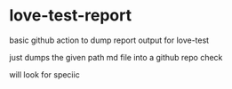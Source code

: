 # love-test-report
basic github action to dump report output for love-test

just dumps the given path md file into a github repo check

will look for speciic 
